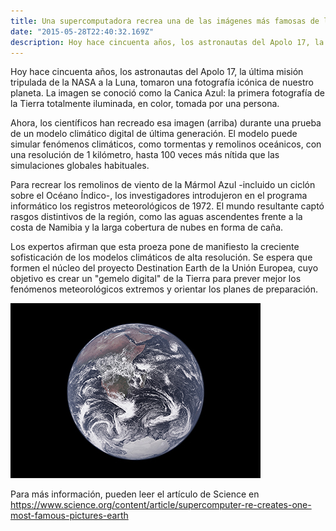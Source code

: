 ```yaml
---
title: Una supercomputadora recrea una de las imágenes más famosas de la Tierra
date: "2015-05-28T22:40:32.169Z"
description: Hoy hace cincuenta años, los astronautas del Apolo 17, la última misión tripulada de la NASA a la Luna, tomaron una fotografía icónica de nuestro planeta.
---
```


Hoy hace cincuenta años, los astronautas del Apolo 17, la última misión tripulada de la
NASA a la Luna, tomaron una fotografía icónica de nuestro planeta. La imagen se conoció
como la Canica Azul: la primera fotografía de la Tierra totalmente iluminada, en color,
tomada por una persona.

Ahora, los científicos han recreado esa imagen (arriba) durante una prueba de un modelo
climático digital de última generación. El modelo puede simular fenómenos climáticos, como
tormentas y remolinos oceánicos, con una resolución de 1 kilómetro, hasta 100 veces más
nítida que las simulaciones globales habituales.

Para recrear los remolinos de viento de la Mármol Azul -incluido un ciclón sobre el Océano
Índico-, los investigadores introdujeron en el programa informático los registros
meteorológicos de 1972. El mundo resultante captó rasgos distintivos de la región, como las
aguas ascendentes frente a la costa de Namibia y la larga cobertura de nubes en forma de
caña.

Los expertos afirman que esta proeza pone de manifiesto la creciente sofisticación de los
modelos climáticos de alta resolución. Se espera que formen el núcleo del proyecto
Destination Earth de la Unión Europea, cuyo objetivo es crear un &quot;gemelo digital&quot; de la
Tierra para prever mejor los fenómenos meteorológicos extremos y orientar los planes de
preparación.

![Imagen](./img.jpg)

Para más información, pueden leer el artículo de Science en
https://www.science.org/content/article/supercomputer-re-creates-one-most-famous-pictures-earth
